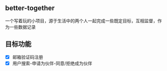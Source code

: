 ## better-together
一个写着玩的小项目，源于生活中的两个人一起完成一些既定目标，互相监督，作为一些数据记录

## 目标功能
- [x] 邮箱验证码注册
- [x] 用户搜索-申请为伙伴-同意/拒绝成为伙伴
